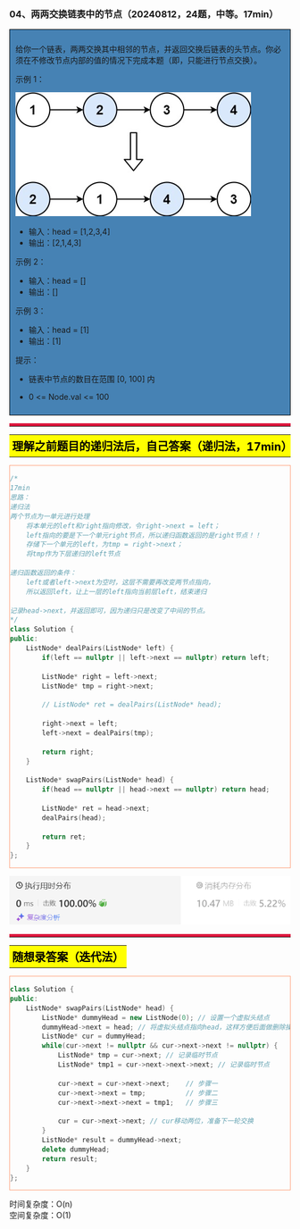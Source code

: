 ### 04、两两交换链表中的节点（20240812，24题，中等。17min）
<div style="border: 1px solid black; padding: 10px; background-color: SteelBlue;">

给你一个链表，两两交换其中相邻的节点，并返回交换后链表的头节点。你必须在不修改节点内部的值的情况下完成本题（即，只能进行节点交换）。

 

示例 1：

![alt text](image/a1b683df0383c1035dd5b02136bd614.png)

- 输入：head = [1,2,3,4]
- 输出：[2,1,4,3]

示例 2：

- 输入：head = []
- 输出：[]

示例 3：

- 输入：head = [1]
- 输出：[1]
 

提示：

- 链表中节点的数目在范围 [0, 100] 内
- 0 <= Node.val <= 100

  </p>
</div>

<hr style="border-top: 5px solid #DC143C;">
<table>
  <tr>
    <td bgcolor="Yellow" style="padding: 5px; border: 0px solid black;">
      <span style="font-weight: bold; font-size: 20px;color: black;">
      理解之前题目的递归法后，自己答案（递归法，17min）
      </span>
    </td>
  </tr>
</table>
<div style="padding: 0px; border: 1.5px solid LightSalmon; margin-bottom: 10px;">

```C++ {.line-numbers}
/*
17min
思路：
递归法
两个节点为一单元进行处理
    将本单元的left和right指向修改，令right->next = left；
    left指向的要是下一个单元right节点，所以递归函数返回的是right节点！！
    存储下一个单元的left，为tmp = right->next；
    将tmp作为下层递归的left节点

递归函数返回的条件：
    left或者left->next为空时，这层不需要再改变两节点指向，
    所以返回left，让上一层的left指向当前层left，结束递归

记录head->next，并返回即可，因为递归只是改变了中间的节点。
*/
class Solution {
public:
    ListNode* dealPairs(ListNode* left) {
        if(left == nullptr || left->next == nullptr) return left;

        ListNode* right = left->next;
        ListNode* tmp = right->next;

        // ListNode* ret = dealPairs(ListNode* head);

        right->next = left;
        left->next = dealPairs(tmp);

        return right;
    }

    ListNode* swapPairs(ListNode* head) {
        if(head == nullptr || head->next == nullptr) return head;

        ListNode* ret = head->next;
        dealPairs(head);

        return ret;
    }
};
```

</div>

![alt text](image/f5e62230793904d73b6522665c346ca.png)

<hr style="border-top: 5px solid #DC143C;">

<table>
  <tr>
    <td bgcolor="Yellow" style="padding: 5px; border: 0px solid black;">
      <span style="font-weight: bold; font-size: 20px;color: black;">
      随想录答案（迭代法）
      </span>
    </td>
  </tr>
</table>

<div style="padding: 0px; border: 1.5px solid LightSalmon; margin-bottom: 10px">

```C++ {.line-numbers}
class Solution {
public:
    ListNode* swapPairs(ListNode* head) {
        ListNode* dummyHead = new ListNode(0); // 设置一个虚拟头结点
        dummyHead->next = head; // 将虚拟头结点指向head，这样方便后面做删除操作
        ListNode* cur = dummyHead;
        while(cur->next != nullptr && cur->next->next != nullptr) {
            ListNode* tmp = cur->next; // 记录临时节点
            ListNode* tmp1 = cur->next->next->next; // 记录临时节点

            cur->next = cur->next->next;    // 步骤一
            cur->next->next = tmp;          // 步骤二
            cur->next->next->next = tmp1;   // 步骤三

            cur = cur->next->next; // cur移动两位，准备下一轮交换
        }
        ListNode* result = dummyHead->next;
        delete dummyHead;
        return result;
    }
};
```
</div>

时间复杂度：O(n)  
空间复杂度：O(1)